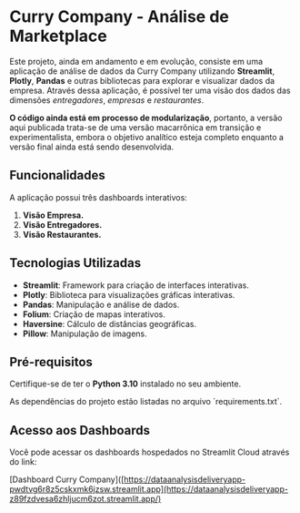 # Curry Company - Análise de Marketplace

Este projeto, ainda em andamento e em evolução, consiste em uma aplicação de análise de dados da Curry Company utilizando **Streamlit**, **Plotly**, **Pandas** e outras bibliotecas para explorar e visualizar dados da empresa. Através dessa aplicação, é possível ter uma visão dos dados das dimensões *entregadores*, *empresas* e *restaurantes*.

**O código ainda está em processo de modularização**, portanto, a versão aqui publicada trata-se de uma versão macarrônica em transição e experimentalista, embora o objetivo analítico esteja completo enquanto a versão final ainda está sendo desenvolvida.

## Funcionalidades

A aplicação possui três dashboards interativos:

1. **Visão Empresa.**
2. **Visão Entregadores.**
3. **Visão Restaurantes.**

## Tecnologias Utilizadas

- **Streamlit**: Framework para criação de interfaces interativas.
- **Plotly**: Biblioteca para visualizações gráficas interativas.
- **Pandas**: Manipulação e análise de dados.
- **Folium**: Criação de mapas interativos.
- **Haversine**: Cálculo de distâncias geográficas.
- **Pillow**: Manipulação de imagens.

## Pré-requisitos

Certifique-se de ter o **Python 3.10** instalado no seu ambiente.

As dependências do projeto estão listadas no arquivo ´requirements.txt`.

## Acesso aos Dashboards

Você pode acessar os dashboards hospedados no Streamlit Cloud através do link: 

[Dashboard Curry Company]([https://dataanalysisdeliveryapp-pwdtvg6r8z5cskxmk6jzsw.streamlit.app](https://dataanalysisdeliveryapp-z89fzdvesa6zhljucm6zot.streamlit.app/)
